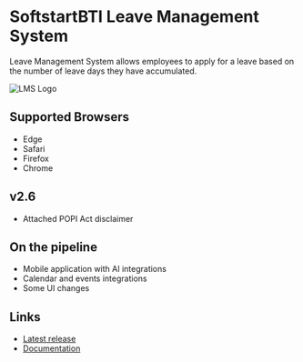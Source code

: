 # SoftstartBTI Leave Management System

Leave Management System allows employees to apply for a leave based on the number of leave days they have accumulated. 

![LMS Logo](https://user-images.githubusercontent.com/48829302/190438971-5614d64a-3f16-4a06-9e61-a5e2878d95cd.PNG)

## Supported Browsers
* Edge
* Safari
* Firefox
* Chrome

## v2.6
* Attached POPI Act disclaimer

## On the pipeline
* Mobile application with AI integrations
* Calendar and events integrations
* Some UI changes

## Links

* [Latest release](https://github.com/SBTI-IT/elms/releases)
* [Documentation](https://github.com/SBTI-IT/elms/wiki) 
